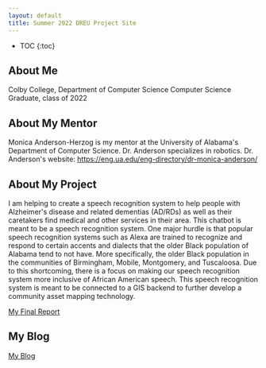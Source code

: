 ```yaml
---
layout: default
title: Summer 2022 DREU Project Site
---
```


* TOC
{:toc}

## About Me

Colby College, Department of Computer Science
Computer Science Graduate, class of 2022

## About My Mentor

Monica Anderson-Herzog is my mentor at the University of Alabama's Department of Computer Science. Dr. Anderson specializes in robotics.
Dr. Anderson's website: https://eng.ua.edu/eng-directory/dr-monica-anderson/

## About My Project

I am helping to create a speech recognition system to help people with Alzheimer's disease and related dementias (AD/RDs) as well as their caretakers find medical and other services in their area. This chatbot is meant to be a speech recognition system. One major hurdle is that popular speech recognition systems such as Alexa are trained to recognize and respond to certain accents and dialects that the older Black population of Alabama tend to not have. More specifically, the older Black population in the communities of Birmingham, Mobile, Montgomery, and Tuscaloosa. Due to this shortcoming, there is a focus on making our speech recognition system more inclusive of African American speech. This speech recognition system is meant to be connected to a GIS backend to further develop a community asset mapping technology.

[My Final Report](files/finalreport.pdf)

## My Blog

[My Blog](blog.html)
 
